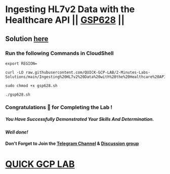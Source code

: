 # Ingesting HL7v2 Data with the Healthcare API || [GSP628](https://www.cloudskillsboost.google/focuses/7015?parent=catalog) ||

## Solution [here](https://youtu.be/lKAtxRfh2Rg)

### Run the following Commands in CloudShell
```
export REGION=
``` 
```
curl -LO raw.githubusercontent.com/QUICK-GCP-LAB/2-Minutes-Labs-Solutions/main/Ingesting%20HL7v2%20Data%20with%20the%20Healthcare%20API/gsp628.sh

sudo chmod +x gsp628.sh

./gsp628.sh
```

### Congratulations 🎉 for Completing the Lab !

##### *You Have Successfully Demonstrated Your Skills And Determination.*

#### *Well done!*

#### Don't Forget to Join the [Telegram Channel](https://t.me/quickgcplab) & [Discussion group](https://t.me/quickgcplabchats)

# [QUICK GCP LAB](https://www.youtube.com/@quickgcplab)
